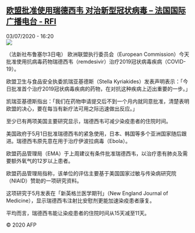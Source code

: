 <!--1593791709000-->
[欧盟批准使用瑞德西韦 对治新型冠状病毒 – 法国国际广播电台 - RFI](http://www.rfi.fr//cn/contenu/20200703-%E6%AC%A7%E7%9B%9F%E6%89%B9%E5%87%86%E4%BD%BF%E7%94%A8%E7%91%9E%E5%BE%B7%E8%A5%BF%E9%9F%A6-%E5%AF%B9%E6%B2%BB%E6%96%B0%E5%9E%8B%E5%86%A0%E7%8A%B6%E7%97%85%E6%AF%92)
------

<div>03/07/2020 - 16:20</div><img src="https://s.rfi.fr/media/display/64692b0a-bd3f-11ea-8a4a-005056a98db9/w:310/p:16x9/health0003b.200703222001.jpg"><div class="t-content__body u-clearfix"><div class="m-interstitial"></div><p>（法新社布鲁塞尔3日电）    欧洲联盟执行委员会（European Commission）今天批准使用抗病毒药物瑞德西韦（remdesivir）治疗2019冠状病毒疾病（COVID-19）。</p><p>    欧盟卫生与食品安全执委凯瑞亚基德斯（Stella Kyriakides）发表声明表示：「今日批准首个治疗2019冠状病毒疾病的药物，在对抗这种疾病上迈出重要的一步。」</p><p>    凯瑞亚基德斯指出：「我们在药物申请提交后不到一个月内就同意批准，清楚表明欧盟的决心，要在每当有新疗法可用之际迅速做出反应。」</p><p>    至少已有两项美国主要研究显示，瑞德西韦可减少染疫患者的住院时间。</p><p>    美国政府于5月1日批准瑞德西韦的紧急使用，日本、韩国等多个亚洲国家随后跟进。瑞德西韦原先意在用于治疗伊波拉病毒（Ebola）。</p><p>    欧盟药品管理局（EMA）于上周建议有条件批准瑞德西韦，以治疗患有肺炎及需要额外氧气的12岁以上患者。</p><p>    欧盟药品管理局指称，该单位的评估主要基于美国国家过敏与传染病研究院（NIAID）赞助的一项研究资料。</p><p>    这项研究于5月发表在「新英格兰医学期刊」（New England Journal of Medicine），显示瑞德西韦注射比安慰剂更能加速染疫患者康复。</p><p>    平均而言，瑞德西韦能让染疫患者的住院时间从15天减至11天。</p><p class="t-copyright">© 2020 AFP</p>        </div>

